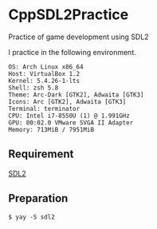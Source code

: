 # CppSDL2Practice

Practice of game development using SDL2

I practice in the following environment.

```
OS: Arch Linux x86_64 
Host: VirtualBox 1.2 
Kernel: 5.4.26-1-lts 
Shell: zsh 5.8 
Theme: Arc-Dark [GTK2], Adwaita [GTK3] 
Icons: Arc [GTK2], Adwaita [GTK3] 
Terminal: terminator 
CPU: Intel i7-8550U (1) @ 1.991GHz 
GPU: 00:02.0 VMware SVGA II Adapter 
Memory: 713MiB / 7951MiB
```

## Requirement

[SDL2](https://www.libsdl.org/download-2.0.php)

## Preparation

```
$ yay -S sdl2
```
